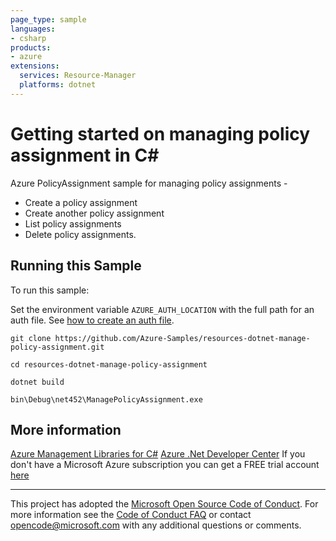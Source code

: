 ```yaml
---
page_type: sample
languages:
- csharp
products:
- azure
extensions:
  services: Resource-Manager
  platforms: dotnet
---
```


# Getting started on managing policy assignment in C# #

 Azure PolicyAssignment sample for managing policy assignments -
 - Create a policy assignment
 - Create another policy assignment
 - List policy assignments
 - Delete policy assignments.


## Running this Sample ##

To run this sample:

Set the environment variable `AZURE_AUTH_LOCATION` with the full path for an auth file. See [how to create an auth file](https://github.com/Azure/azure-libraries-for-net/blob/master/AUTH.md).

    git clone https://github.com/Azure-Samples/resources-dotnet-manage-policy-assignment.git

    cd resources-dotnet-manage-policy-assignment

    dotnet build

    bin\Debug\net452\ManagePolicyAssignment.exe

## More information ##

[Azure Management Libraries for C#](https://github.com/Azure/azure-sdk-for-net/tree/Fluent)
[Azure .Net Developer Center](https://azure.microsoft.com/en-us/develop/net/)
If you don't have a Microsoft Azure subscription you can get a FREE trial account [here](http://go.microsoft.com/fwlink/?LinkId=330212)

---

This project has adopted the [Microsoft Open Source Code of Conduct](https://opensource.microsoft.com/codeofconduct/). For more information see the [Code of Conduct FAQ](https://opensource.microsoft.com/codeofconduct/faq/) or contact [opencode@microsoft.com](mailto:opencode@microsoft.com) with any additional questions or comments.